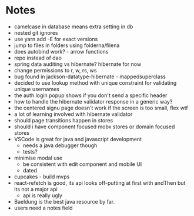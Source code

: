# Notes

* camelcase in database means extra setting in db
* nested git ignores
* use yarn add -E for exact versions
* jump to files in folders using folderna/filena
* does autobind work? - arrow functions
* repo instead of dao
* spring data auditing vs hibernate? hibernate for now
* change permissions to r, w, rs, ws
* bug found in jackson-datatype-hibernate - mappedsuperclass
* decided to use lookup method with unique constraint for validating unique usernames
* the auth login popup shows if you don't send a specific header
* how to handle the hibernate validator response in a generic way?
* the centered signu page doesn't work if the screen is too small, flex wtf
* a lot of learning involved with hibernate validator
* should page transitions happen in stores
* should i have component focused mobx stores or domain focused stores
* VSCode is great for java and javascript development
  * needs a java debugger though
  * tests?
* minimise modal use 
  * be consistent with edit component and mobile UI
  * dated
* cupcakes - build mvps
* react-refetch is good, its api looks off-putting at first with andThen but its not a major api
  * api is really ugly
* Baeldung is the best java resource by far.
* users need a notes field

